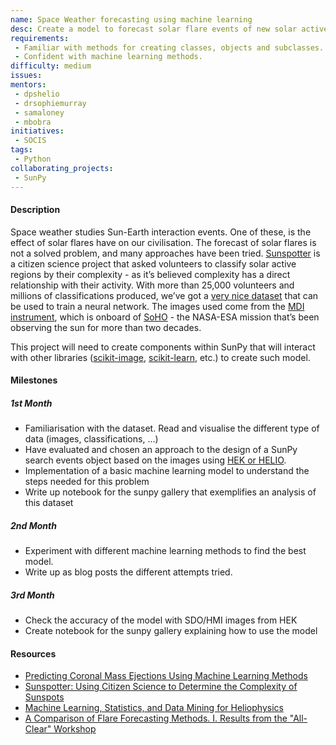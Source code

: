 ```yaml
---
name: Space Weather forecasting using machine learning
desc: Create a model to forecast solar flare events of new solar active regions images.
requirements:
 - Familiar with methods for creating classes, objects and subclasses. 
 - Confident with machine learning methods.
difficulty: medium
issues:
mentors:
 - dpshelio
 - drsophiemurray
 - samaloney
 - mbobra
initiatives:
 - SOCIS
tags:
 - Python
collaborating_projects:
 - SunPy
---
```


#### Description

Space weather studies Sun-Earth interaction events. One of these, is the effect
of solar flares have on our civilisation. The forecast of solar flares is not a
solved problem, and many approaches have been tried.
[Sunspotter](https://www.sunspotter.org/) is a citizen science project that
asked volunteers to classify solar active regions by their complexity - as it’s
believed complexity has a direct relationship with their activity. With more
than 25,000 volunteers and millions of classifications produced, we’ve got a
[very nice dataset](https://zenodo.org/record/1478972#.XI4YPqHgqr8) that can be
used to train a neural network. The images used come from the [MDI
instrument](http://soi.stanford.edu/science/obs_prog.html), which is onboard of
[SoHO](https://en.wikipedia.org/wiki/Solar_and_Heliospheric_Observatory) - the
NASA-ESA mission that’s been observing the sun for more than two decades.

This project will need to create components within SunPy that will interact with
other libraries ([scikit-image](https://scikit-image.org/),
[scikit-learn](https://scikit-learn.org), etc.) to create such model.

#### Milestones

##### 1st Month

* Familiarisation with the dataset. Read and visualise the different type of
  data (images, classifications, …)
* Have evaluated and chosen an approach to the design of a SunPy search events
  object based on the images using [HEK or
  HELIO](https://docs.sunpy.org/en/latest/guide/acquiring_data/hek.html).
* Implementation of a basic machine learning model to understand the steps
  needed for this problem
* Write up notebook for the sunpy gallery that exemplifies an analysis of this
  dataset

##### 2nd Month

* Experiment with different machine learning methods to find the best model.
* Write up as blog posts the different attempts tried.

##### 3rd Month

* Check the accuracy of the model with SDO/HMI images from HEK
* Create notebook for the sunpy gallery explaining how to use the model

#### Resources

* [Predicting Coronal Mass Ejections Using Machine Learning Methods](
https://doi.org/10.3847/0004-637X/821/2/127)
* [Sunspotter: Using Citizen Science to Determine the Complexity of
  Sunspots](https://doi.org/10.6084/m9.figshare.1050569.v1)
* [Machine Learning, Statistics, and Data Mining for
  Heliophysics](https://helioml.github.io/HelioML/title.html)
* [A Comparison of Flare Forecasting Methods. I. Results from the "All-Clear"
  Workshop](https://doi.org/10.3847/0004-637X/829/2/89)
